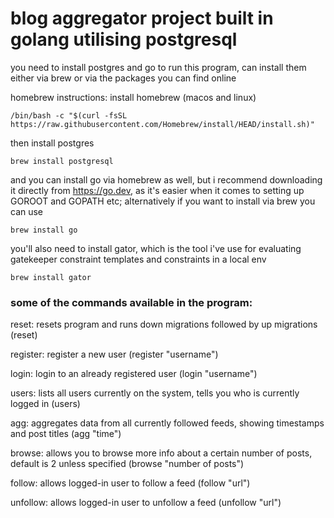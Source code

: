 # blog aggregator project built in golang utilising postgresql

you need to install postgres and go to run this program, can install them either via brew or via the packages you can find online

homebrew instructions:
install homebrew (macos and linux)
````
/bin/bash -c "$(curl -fsSL
https://raw.githubusercontent.com/Homebrew/install/HEAD/install.sh)"
````

then install postgres
````
brew install postgresql
````

and you can install go via homebrew as well, but i recommend downloading it directly from https://go.dev, as it's easier when it comes to setting up GOROOT and GOPATH etc;
alternatively if you want to install via brew you can use
````
brew install go
````

you'll also need to install gator, which is the tool i've use for evaluating gatekeeper constraint templates and constraints in a local env
````
brew install gator
````

### some of the commands available in the program:

reset: resets program and runs down migrations followed by up migrations (reset)

register: register a new user (register "username")

login: login to an already registered user (login "username")

users: lists all users currently on the system, tells you who is currently logged in (users)

agg: aggregates data from all currently followed feeds, showing timestamps and post titles (agg "time")

browse: allows you to browse more info about a certain number of posts, default is 2 unless specified (browse "number of posts")

follow: allows logged-in user to follow a feed (follow "url")

unfollow: allows logged-in user to unfollow a feed (unfollow "url")